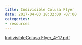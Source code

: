 ```yaml
---
title: Indivisible Colusa Flyer
date: 2017-04-03 18:32:00 -07:00
categories:
- resources
---
```


[IndivisibleColusa Flyer_4-17.pdf](/uploads/IndivisibleColusa%20Flyer_4-17.pdf)